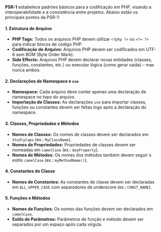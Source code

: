 **PSR-1** estabelece padrões básicos para a codificação em PHP, visando a interoperabilidade e a consistência entre projetos. Abaixo estão os principais pontos da PSR-1:

#### **1\. Estrutura de Arquivo**

*   **PHP Tags:** Todos os arquivos PHP devem utilizar `<?php ?>` ou `<?= ?>` para indicar blocos de código PHP.
*   **Codificação de Arquivo:** Arquivos PHP devem ser codificados em UTF-8 sem BOM (Byte Order Mark).
*   **Side Effects:** Arquivos PHP devem declarar novas entidades (classes, funções, constantes, etc.) ou executar lógica (como gerar saída) – mas nunca ambos.

#### **2\. Declarações de Namespace e `use`**

*   **Namespace:** Cada arquivo deve conter apenas uma declaração de namespace no topo do arquivo.
*   **Importação de Classes:** As declarações `use` para importar classes, funções ou constantes devem ser feitas logo após a declaração do namespace.

#### **3\. Classes, Propriedades e Métodos**

*   **Nomes de Classes:** Os nomes de classes devem ser declarados em `StudlyCaps` (ex.: `MyClassName`).
*   **Nomes de Propriedades:** Propriedades de classes devem ser nomeadas em `camelCase` (ex.: `$myProperty`).
*   **Nomes de Métodos:** Os nomes dos métodos também devem seguir o estilo `camelCase` (ex.: `myMethodName()`).

#### **4\. Constantes de Classe**

*   **Nomes de Constantes:** As constantes de classe devem ser declaradas em `ALL_UPPER_CASE` com separadores de underscore (ex.: `CONST_NAME`).

#### **5\. Funções e Métodos**

*   **Nomes de Funções:** Os nomes das funções devem ser declarados em `camelCase`.
*   **Estilo de Parâmetros:** Parâmetros de função e método devem ser separados por um espaço após cada vírgula.
